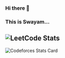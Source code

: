 ### Hi there 👋
### This is Swayam...

![LeetCode Stats](https://leetcard.jacoblin.cool/SwayamTakkamore?theme=dark&font=Roboto&border=1&radius=20)
---
![Codeforces Stats Card](https://codeforces-stats-api.herokuapp.com/stats?username=wweverma1&theme=1)

<!--
**SwayamTakkamore/SwayamTakkamore** is a ✨ _special_ ✨ repository because its `README.md` (this file) appears on your GitHub profile.

Here are some ideas to get you started:

- 🔭 I’m currently working on ...
- 🌱 I’m currently learning ...
- 👯 I’m looking to collaborate on ...
- 🤔 I’m looking for help with ...
- 💬 Ask me about ...
- 📫 How to reach me: ...
- 😄 Pronouns: ...
- ⚡ Fun fact: ...
-->
